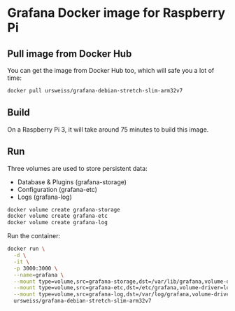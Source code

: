 # Grafana Docker image for Raspberry Pi

## Pull image from Docker Hub
You can get the image from Docker Hub too, which will safe you a lot of time:
```sh
docker pull ursweiss/grafana-debian-stretch-slim-arm32v7
```

## Build
On a Raspberry Pi 3, it will take around 75 minutes to build this image.

## Run
Three volumes are used to store persistent data:
* Database & Plugins (grafana-storage)
* Configuration (grafana-etc)
* Logs (grafana-log)

```sh
docker volume create grafana-storage
docker volume create grafana-etc
docker volume create grafana-log
```

Run the container:
```sh
docker run \
  -d \
  -it \
  -p 3000:3000 \
  --name=grafana \
  --mount type=volume,src=grafana-storage,dst=/var/lib/grafana,volume-driver=local \
  --mount type=volume,src=grafana-etc,dst=/etc/grafana,volume-driver=local,readonly \
  --mount type=volume,src=grafana-log,dst=/var/log/grafana,volume-driver=local \
  ursweiss/grafana-debian-stretch-slim-arm32v7
```
